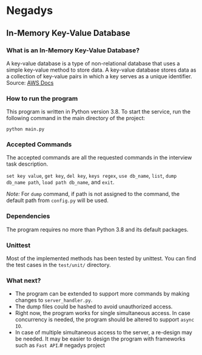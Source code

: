 # Negadys
## In-Memory Key-Value Database

### What is an In-Memory Key-Value Database?
A key-value database is a type of non-relational database that 
uses a simple key-value method to store data. 
A key-value database stores data as a collection of key-value pairs 
in which a key serves as a unique identifier. 
Source: [AWS Docs](https://aws.amazon.com/nosql/key-value/#:~:text=A%20key-value%20database%20is,objects%20to%20complex%20compound%20objects.)

### How to run the program
This program is written in Python version 3.8.
To start the service, run the following command in the main directory of the project:

`python main.py`

### Accepted Commands
The accepted commands are all the requested commands in the interview task description.

`set key value`, `get key`, `del key`, `keys regex`, 
`use db_name`, `list`, `dump db_name path`, `load path db_name`, and `exit`.

*Note:* For `dump` command, if path is not assigned to the command, 
the default path from `config.py` will be used.

### Dependencies
The program requires no more than Python 3.8 and its default packages.

### Unittest
Most of the implemented methods has been tested by unittest. 
You can find the test cases in the `test/unit/` directory.

### What next?
- The program can be extended to support more commands by 
making changes to `server_handler.py`.
- The dump files could be hashed to avoid unauthorized access.
- Right now, the program works for single simultaneous access. In case concurrency is needed, the program should be altered to support `async IO`. 
- In case of multiple simultaneous access to the server, a re-design may be needed. 
It may be easier to design the program with frameworks such as `Fast API`.# negadys project
